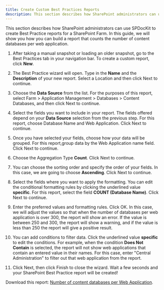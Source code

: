 ```yaml
---
title: Create Custom Best Practices Reports
description: This section describes how SharePoint administrators can use SPDocKit to create Best Practices reports for a SharePoint Farm.
---
```

This section describes how SharePoint administrators can use SPDocKit to create Best Practice reports for a SharePoint Farm. In this guide, we will show you how you can build a report that counts the number of content databases per web application.

1. After taking a manual snapshot or loading an older snapshot, go to the Best Practices tab in your navigation bar. To create a custom report, click __New__.

1. The Best Practice wizard will open. Type in the __Name__ and the __Description__ of your new report. Select a Location and then click Next to continue.

1. Choose the __Data Source__ from the list. For the purposes of this report, select Farm > Application Management > Databases > Content Databases, and then click Next to continue.

1. Select the fields you want to include in your report. The fields offered depend on your __Data Source__ selection from the previous step. For this report, choose Database Name and Web Application. Click Next to continue.

1. Once you have selected your fields, choose how your data will be grouped. For this report,group data by the Web Application name field. Click Next to continue.

1. Choose the Aggregation Type __Count__. Click Next to continue.

1. You can choose the sorting order and specify the order of your fields. In this case, we are going to choose __Ascending__. Click Next to continue.

1. Select the fields where you want to apply the formatting. You can edit the conditional formatting rules by clicking the underlined value __specific__. For this report, select the field __COUNT (Database Name)__. Click Next to continue.

1. Enter the preferred values and formatting rules. Click OK.
In this case, we will adjust the values so that when the number of databases per web application is over 300, the report will show an error. If the value is between 250 and 300, the report will show a warning, and if the value is less than 250 the report will give a positive result.

1. You can add conditions to filter data. Click the underlined value __specific__ to edit the conditions. For example, when the condition __Does Not Contain__ is selected, the report will not show web applications that contain an entered value in their names. For this case, enter "Central Administration" to filter out that web application from the report.

1. Click Next, then click Finish to close the wizard. Wait a few seconds and your SharePoint Best Practice report will be created!

Download this report: [Number of content databases per Web Application](https://www.spdockit.com/wp-content/uploads/2013/04/Number-of-content-databases-per-Web-Application.zip).